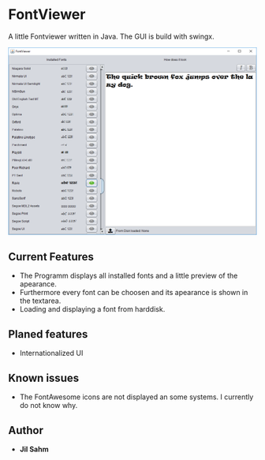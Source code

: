 # FontViewer

A little Fontviewer written in Java. The GUI is build with swingx.

<img src="doc/MainView.png">

## Current Features

* The Programm displays all installed fonts and a little preview of the apearance.
* Furthermore every font can be choosen and its apearance is shown in the textarea.
* Loading and displaying a font from harddisk.

## Planed features

* Internationalized UI

## Known issues

* The FontAwesome icons are not displayed an some systems. I currently do not know why.

## Author

* **Jil Sahm**
